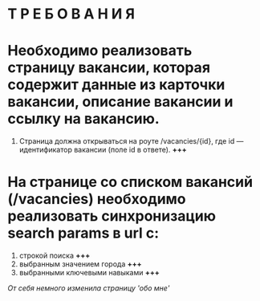 # **Т Р Е Б О В А Н И Я**

# Необходимо реализовать страницу вакансии, которая содержит данные из карточки вакансии, описание вакансии и ссылку на вакансию.

1. Страница должна открываться на роуте /vacancies/{id}, где id — идентификатор вакансии (поле id в ответе). **+++**

# На странице со списком вакансий (/vacancies) необходимо реализовать синхронизацию search params в url с:

1. строкой поиска **+++**
2. выбранным значением города **+++**
3. выбранными ключевыми навыками **+++**

_От себя немного изменила страницу 'обо мне'_
